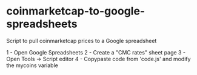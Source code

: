# coinmarketcap-to-google-spreadsheets

Script to pull coinmarketcap prices to a Google spreadsheet

1 - Open Google Spreadsheets
2 - Create a "CMC rates" sheet page
3 - Open Tools -> Script editor
4 - Copypaste code from 'code.js' and modify the mycoins variable
